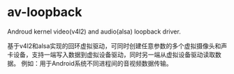 # av-loopback
Androud kernel video(v4l2) and audio(alsa) loopback driver.

基于v4l2和alsa实现的回环虚拟驱动，可同时创建任意参数的多个虚拟摄像头和声卡设备，支持一端写入数据到虚拟设备驱动，同时另一端从虚拟设备驱动读取数据。
例如：用于Android系统不同进程间的音视频数据传输。